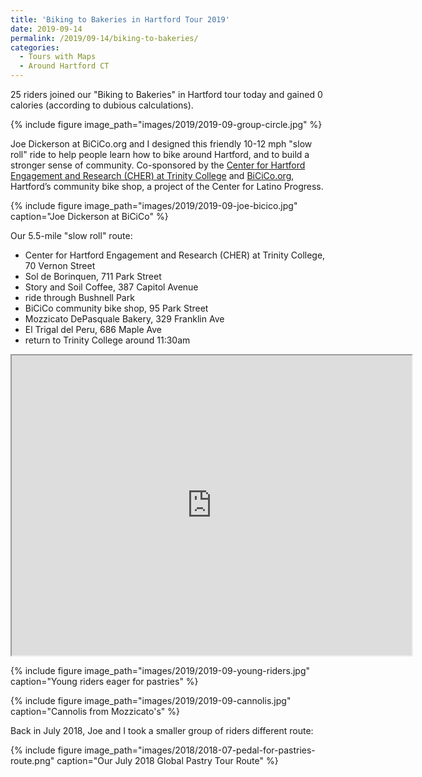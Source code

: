 ```yaml
---
title: 'Biking to Bakeries in Hartford Tour 2019'
date: 2019-09-14
permalink: /2019/09-14/biking-to-bakeries/
categories:
  - Tours with Maps
  - Around Hartford CT
---
```

25 riders joined our "Biking to Bakeries" in Hartford tour today and gained 0 calories (according to dubious calculations).

{% include figure image_path="images/2019/2019-09-group-circle.jpg" %}

Joe Dickerson at BiCiCo.org and I designed this friendly 10-12 mph "slow roll" ride to help people learn how to bike around Hartford, and to build a stronger sense of community. Co-sponsored by the [Center for Hartford Engagement and Research (CHER) at Trinity College](http://cher.trincoll.edu) and [BiCiCo.org](http://bicico.org), Hartford’s community bike shop, a project of the Center for Latino Progress.

{% include figure image_path="images/2019/2019-09-joe-bicico.jpg" caption="Joe Dickerson at BiCiCo" %}

Our 5.5-mile "slow roll" route:

- Center for Hartford Engagement and Research (CHER) at Trinity College, 70 Vernon Street
- Sol de Borinquen, 711 Park Street
- Story and Soil Coffee, 387 Capitol Avenue
- ride through Bushnell Park
- BiCiCo community bike shop, 95 Park Street
- Mozzicato DePasquale Bakery, 329 Franklin Ave
- El Trigal del Peru, 686 Maple Ave
- return to Trinity College around 11:30am

<iframe src="https://www.google.com/maps/d/embed?mid=1je8ntkbP6mGZ3BdBhnr2tkAN7H0bSx4w" width="640" height="480"></iframe>

{% include figure image_path="images/2019/2019-09-young-riders.jpg" caption="Young riders eager for pastries" %}

{% include figure image_path="images/2019/2019-09-cannolis.jpg" caption="Cannolis from Mozzicato's" %}

Back in July 2018, Joe and I took a smaller group of riders different route:

{% include figure image_path="images/2018/2018-07-pedal-for-pastries-route.png" caption="Our July 2018 Global Pastry Tour Route" %}
